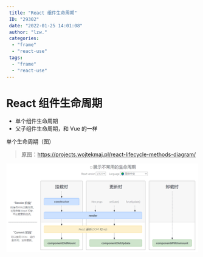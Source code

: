 ```yaml
---
 title: "React 组件生命周期"
 ID: "29302"
 date: "2022-01-25 14:01:08"
 author: "lzw."
 categories: 
  - "frame"
  - "react-use"
 tags: 
  - "frame"
  - "react-use"
---
```


# React 组件生命周期

- 单个组件生命周期
- 父子组件生命周期，和 Vue 的一样

单个生命周期（图）

> 原图：https://projects.wojtekmaj.pl/react-lifecycle-methods-diagram/

![react](./images/react-20220125141109.png)
